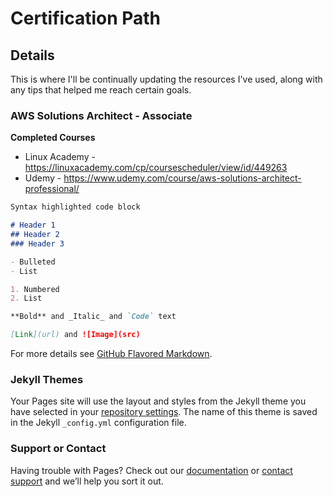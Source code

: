 # Certification Path

## Details
This is where I'll be continually updating the resources I've used, along with any tips that helped me reach certain goals.

### AWS Solutions Architect - Associate

**Completed Courses**
* Linux Academy - https://linuxacademy.com/cp/coursescheduler/view/id/449263
* Udemy - https://www.udemy.com/course/aws-solutions-architect-professional/




```markdown
Syntax highlighted code block

# Header 1
## Header 2
### Header 3

- Bulleted
- List

1. Numbered
2. List

**Bold** and _Italic_ and `Code` text

[Link](url) and ![Image](src)
```

For more details see [GitHub Flavored Markdown](https://guides.github.com/features/mastering-markdown/).

### Jekyll Themes

Your Pages site will use the layout and styles from the Jekyll theme you have selected in your [repository settings](https://github.com/tyanmax/tyanmax.github.io/settings). The name of this theme is saved in the Jekyll `_config.yml` configuration file.

### Support or Contact

Having trouble with Pages? Check out our [documentation](https://docs.github.com/categories/github-pages-basics/) or [contact support](https://github.com/contact) and we’ll help you sort it out.
